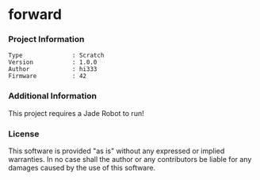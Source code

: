 forward
================



### Project Information
```
Type              : Scratch
Version           : 1.0.0
Author            : hi333
Firmware          : 42
```

### Additional Information
This project requires a Jade Robot to run!

### License
This software is provided "as is" without any expressed or implied warranties.  In no case shall the author or any contributors be liable for any damages caused by the use of this software.

